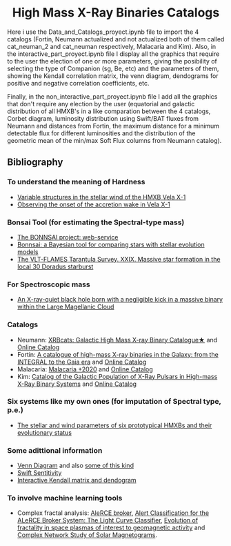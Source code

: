 <h1 align="center">High Mass X-Ray Binaries Catalogs</h1>


Here i use the Data_and_Catalogs_proyect.ipynb file to import the 4 catalogs (Fortin, Neumann actualized and not actualized both of them called cat_neuman_2 and cat_neuman respectively, Malacaria and Kim). 
Also, in the interactive_part_proyect.ipynb file I display all the graphics that require to the user the election of one or more parameters, giving the posibility of selecting the type of Companion (sg, Be, etc)
and the parameters of them, showing the Kendall correlation matrix, the venn diagram, dendograms for positive and negative correlation coefficients, etc. 

Finally, in the non_interactive_part_proyect.ipynb file I add all the graphics that don't require any election by the user (equatorial and galactic distribution of all HMXB's in a like comparation between the 4 catalogs, Corbet diagram, luminosity distribution 
using Swift/BAT fluxes from Neumann and distances from Fortin, the maximum distance for a minimum detectable flux for different luminosities and the distribution of the geometric mean of the min/max Soft Flux columns 
from Neumann catalog).

## Bibliography

### To understand the meaning of Hardness
- [Variable structures in the stellar wind of the HMXB Vela X-1](https://arxiv.org/pdf/2410.21456)
- [Observing the onset of the accretion wake in Vela X-1](https://www.aanda.org/articles/aa/pdf/2023/06/aa45708-22.pdf)

### Bonsai Tool (for estimating the Spectral-type mass)

- [The BONNSAI project: web-service](https://www.astro.uni-bonn.de/stars/bonnsai/)
- [Bonnsai: a Bayesian tool for comparing stars with stellar evolution models](https://ui.adsabs.harvard.edu/abs/2014A%26A...570A..66S/abstract)
- [The VLT-FLAMES Tarantula Survey. XXIX. Massive star formation in the local 30 Doradus starburst](https://ui.adsabs.harvard.edu/abs/2018A%26A...618A..73S/abstract)

### For Spectroscopic mass

- [An X-ray-quiet black hole born with a negligible kick in a massive binary within the Large Magellanic Cloud](https://ui.adsabs.harvard.edu/abs/2022NatAs...6.1085S/abstract)

### Catalogs

- Neumann: [XRBcats: Galactic High Mass X-ray Binary Catalogue★](https://ui.adsabs.harvard.edu/abs/2023A%26A...677A.134N/abstract) and [Online Catalog](http://astro.uni-tuebingen.de/~xrbcat/HMXBcat.html)
- Fortin: [A catalogue of high-mass X-ray binaries in the Galaxy: from the INTEGRAL to the Gaia era](https://ui.adsabs.harvard.edu/abs/2023A%26A...671A.149F/abstract) and [Online Catalog](https://binary-revolution.github.io/HMXBwebcat/catalog.html)
- Malacaria: [Malacaria +2020](https://ui.adsabs.harvard.edu/search/p_=1&q=author%3A%22^malacaria%2Cc%22&sort=date%20desc%2C%20bibcode%20desc) and [Online Catalog](https://iopscience.iop.org/article/10.3847/1538-4357/ab855c)
- Kim: [Catalog of the Galactic Population of X-Ray Pulsars in High-mass X-Ray Binary Systems](https://ui.adsabs.harvard.edu/abs/2023ApJS..268...21K/abstract) and [Online Catalog](https://iopscience.iop.org/article/10.3847/1538-4365/ace68f#apjsace68fapp1)

### Six systems like my own ones (for imputation of Spectral type, p.e.)

- [The stellar and wind parameters of six prototypical HMXBs and their evolutionary status](https://ui.adsabs.harvard.edu/abs/2020A%26A...634A..49H/abstract)

### Some adittional information

- [Venn Diagram](https://en.wikipedia.org/wiki/Venn_diagram) and also [some of this kind](https://upload.wikimedia.org/wikipedia/commons/5/56/6-set_Venn_diagram_SMIL.svg)
- [Swift Sentitivity](https://heasarc.gsfc.nasa.gov/W3Browse/swift/swbat105m.html)
- [Interactive Kendall matrix and dendogram](https://ipywidgets.readthedocs.io/en/8.1.5/examples/Using%20Interact.html)

### To involve machine learning tools

- Complex fractal analysis: [AleRCE broker](https://alerce.science), [Alert Classification for the ALeRCE Broker System: The Light Curve Classifier](https://arxiv.org/pdf/2008.03311), [Evolution of fractality in space plasmas of interest to geomagnetic activity](https://ui.adsabs.harvard.edu/abs/2018NPGeo..25..207M/abstract) and [Complex Network Study of Solar Magnetograms](https://ui.adsabs.harvard.edu/abs/2022Entrp..24..753M/abstract).